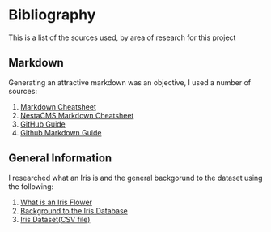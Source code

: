 # Bibliography
This is a list of the sources used, by area of research for this project
## Markdown
Generating an attractive markdown was an objective, I used a number of sources:
1. [Markdown Cheatsheet](https://github.com/tchapi/markdown-cheatsheet/blob/master/README.md)
2. [NestaCMS Markdown Cheatsheet](http://nestacms.com/docs/creating-content/markdown-cheat-sheet)
3. [GitHub Guide](https://guides.github.com/pdfs/markdown-cheatsheet-online.pdf)
4. [Github Markdown Guide](https://github.com/adam-p/markdown-here/wiki/Markdown-Cheatsheet#links)

## General Information
I researched what an Iris is and the general backgorund to the dataset using the following:
1. [What is an Iris Flower](https://en.wikipedia.org/wiki/Iris_(plant))
2. [Background to the Iris Database](https://www.kaggle.com/arshid/iris-flower-dataset)
3. [Iris Dataset(CSV file)](https://raw.githubusercontent.com/uiuc-cse/data-fa14/gh-pages/data/iris.csv) 

